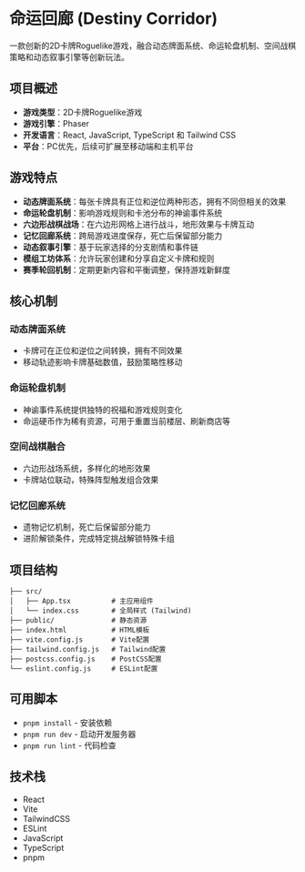 # 命运回廊 (Destiny Corridor)

一款创新的2D卡牌Roguelike游戏，融合动态牌面系统、命运轮盘机制、空间战棋策略和动态叙事引擎等创新玩法。

## 项目概述

- **游戏类型**：2D卡牌Roguelike游戏
- **游戏引擎**：Phaser
- **开发语言**：React, JavaScript, TypeScript 和 Tailwind CSS
- **平台**：PC优先，后续可扩展至移动端和主机平台

## 游戏特点

- **动态牌面系统**：每张卡牌具有正位和逆位两种形态，拥有不同但相关的效果
- **命运轮盘机制**：影响游戏规则和卡池分布的神谕事件系统
- **六边形战棋战场**：在六边形网格上进行战斗，地形效果与卡牌互动
- **记忆回廊系统**：跨局游戏进度保存，死亡后保留部分能力
- **动态叙事引擎**：基于玩家选择的分支剧情和事件链
- **模组工坊体系**：允许玩家创建和分享自定义卡牌和规则
- **赛季轮回机制**：定期更新内容和平衡调整，保持游戏新鲜度

## 核心机制

### 动态牌面系统
- 卡牌可在正位和逆位之间转换，拥有不同效果
- 移动轨迹影响卡牌基础数值，鼓励策略性移动

### 命运轮盘机制
- 神谕事件系统提供独特的祝福和游戏规则变化
- 命运硬币作为稀有资源，可用于重置当前楼层、刷新商店等

### 空间战棋融合
- 六边形战场系统，多样化的地形效果
- 卡牌站位联动，特殊阵型触发组合效果

### 记忆回廊系统
- 遗物记忆机制，死亡后保留部分能力
- 进阶解锁条件，完成特定挑战解锁特殊卡组

## 项目结构

```
├── src/
│   ├── App.tsx          # 主应用组件
│   └── index.css        # 全局样式 (Tailwind)
├── public/              # 静态资源
├── index.html           # HTML模板
├── vite.config.js       # Vite配置
├── tailwind.config.js   # Tailwind配置
├── postcss.config.js    # PostCSS配置
└── eslint.config.js     # ESLint配置
```

## 可用脚本
- `pnpm install` - 安装依赖
- `pnpm run dev` - 启动开发服务器
- `pnpm run lint` - 代码检查

## 技术栈

- React
- Vite
- TailwindCSS
- ESLint
- JavaScript
- TypeScript
- pnpm
